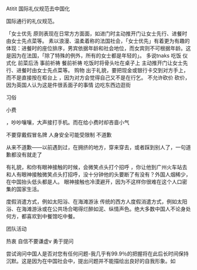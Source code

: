 Atitit 国际礼仪规范去中国化

国际通行的礼仪规范。

「女士优先
原则表现在日常方方面面，如进门时主动推开门让女士先行、进餐时由女士先点菜等。
素以浪漫、温柔着称的法国社会，「女士优先」有着更为有趣的体现：进餐时的座位排序，男宾依据年龄和社会地位，而女宾则不可根据年龄。这是因为在法国，「除了特殊的例外，所有的女士都是年轻的」。
多说tnaks
吃饭 仪式化 前菜后汤
事前祈祷 餐前祈祷
吃饭时将骨头吐在桌子上
主动推开门让女士先行、进餐时由女士先点菜等。
购物
出于礼貌，要把现金或银行卡交到对方手上，而不是直接按在柜台上
，因为对方会觉得自己又不是在行乞。
不允许砍价
砍价，因为英国人认为这是件很丢面子的事情
边吃东西边逛街

习俗

小费

，吵吵嚷嚷，大声接打手机。而在给小费时却吝啬小气

不要穿戴假冒名牌 人身安全可能受限制
不道歉

从来不道歉——以前遇到过，在拥挤的地方，穿来穿去，或者踩到别人了，一句道歉都没有就走了

有礼貌，和你有眼神接触的时候，会微笑点头打个招呼
，你让他到广州火车站去和人有眼神接触微笑点头打招呼，没十分钟他的头要断了有没有？外国人烟稀少，在中国抬头低头都是人。
眼神接触也冷漠避开，因为不这样你很难在这个人口密集的国家生活。

度假消遣方式，例如太阳浴、在海滩游泳
传统的西方人度假消遣方式，例如太阳浴、在海滩游泳或在公共场合喝得烂醉如泥、纵情声色。绝大多数中国人不论身处何方，都喜欢到中餐馆吃中餐。


团队活动

热衷
自信不要谦虚v
勇于提问

尝试询问中国人是否对您有任何问题-我几乎有99.9％的把握将在此后长时间保持沉默。这是因为在中国社会中，提出问题并不能描绘出良好的自我形象。如

